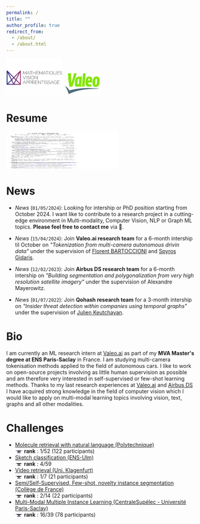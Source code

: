 ```yaml
---
permalink: /
title: ""
author_profile: true
redirect_from: 
  - /about/
  - /about.html
---
```



<img src="/images/mva_logo.png" alt="MVA" width="150" height="100" /> <img src="/images/valeo_logo.png" alt="Valeo.ai" width="100" height="66" />


Resume
======

<a href="/files/Resume_callard_baptiste.pdf" target="_blank"><img src="/images/resume.png" alt="Resume" width="300" height="100" /></a>


News
======

- *News* (`01/05/2024`): Looking for intership or PhD position starting from October 2024. I want like to contribute to a research project in a cutting-edge environment in Multi-modality, Computer Vision, NLP or Graph ML topics. **Please feel free to contact me** via 📩.

- *News* (`15/04/2024`): Join **Valeo.ai research team** for a 6-month intership til October on *"Tokenization from multi-camera autonomous drivin data"* under the supervision of [Florent BARTOCCIONI](https://scholar.google.com/citations?user=SemxkMwAAAAJ&hl=fr) and [Spyros Gidaris](https://scholar.google.fr/citations?user=7atfg7EAAAAJ&hl=en).

- *News* (`12/02/2023`): Join **Airbus DS research team** for a 6-month intership on *"Building segmentation and polygonalization from very high resolution satellite imagery"* under the supervision of Alexandre Mayerowitz.

- *News* (`01/07/2022`): Join **Qohash research team** for a 3-month intership on *"Insider threat detection within companies using temporal graphs"* under the supervision of [Julien Keutchayan](https://dblp.org/pid/202/2872.html).

Bio
======

I am currently an ML research intern at [Valeo.ai](https://valeoai.github.io/blog/) as part of my **MVA Master's degree at ENS Paris-Saclay** in France. I am studying multi-camera tokenisation methods applied to the field of autonomous cars. I like to work on open-source projects involving as little human supervision as possible and am therefore very interested in self-supervised or few-shot learning methods. Thanks to my last research experiences at [Valeo.ai](https://valeoai.github.io/blog/) and [Airbus DS](https://www.airbus.com/fr/space/space-made-in-france-by-airbus) I have acquired strong knowledge in the field of computer vision which I would like to apply on multi-modal learning topics involving vision, text, graphs and all other modalities.


Challenges
======
- [Molecule retrieval with natural language (Polytechnique)](/portfolio/portfolio-2/) \
<img src="/images/cup.jpg" alt="cup" width="20" height="6.66" /> **rank** : 1/52 (122 participants)
- [Sketch classification (ENS-Ulm)](/portfolio/portfolio-5/) \
<img src="/images/cup.jpg" alt="cup" width="20" height="6.66" /> **rank** : 4/59
- [Video retrieval (Uni. Klagenfurt) ](https://github.com/b-ptiste/video-search) \
<img src="/images/cup.jpg" alt="cup" width="20" height="6.66" /> **rank** : 1/7 (21 participants)
- [Semi/Self-Supervised, Few-shot, novelty instance segmentation (Collège de France) ](/portfolio/portfolio-3/) \
<img src="/images/cup.jpg" alt="cup" width="20" height="6.66" /> **rank** : 2/14 (22 participants)
- [Multi-Modal Multiple Instance Learning (CentraleSupélec - Université Paris-Saclay) ](/portfolio/portfolio-1/) \
<img src="/images/cup.jpg" alt="cup" width="20" height="6.66" /> **rank** : 16/39 (78 participants) 